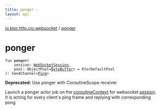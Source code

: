```yaml
---
title: ponger - 
layout: api
---
```


<div class='api-docs-breadcrumbs'><a href="index.html">io.ktor.http.cio.websocket</a> / <a href="./ponger.html">ponger</a></div>

# ponger

<div class="signature"><code><span class="keyword">fun </span><s><span class="identifier">ponger</span></s><span class="symbol">(</span><br/>&nbsp;&nbsp;&nbsp;&nbsp;<span class="parameterName" id="io.ktor.http.cio.websocket$ponger(io.ktor.http.cio.websocket.WebSocketSession, kotlinx.io.pool.ObjectPool((java.nio.ByteBuffer)))/session">session</span><span class="symbol">:</span>&nbsp;<a href="-web-socket-session/index.html"><span class="identifier">WebSocketSession</span></a><span class="symbol">, </span><br/>&nbsp;&nbsp;&nbsp;&nbsp;<span class="parameterName" id="io.ktor.http.cio.websocket$ponger(io.ktor.http.cio.websocket.WebSocketSession, kotlinx.io.pool.ObjectPool((java.nio.ByteBuffer)))/pool">pool</span><span class="symbol">:</span>&nbsp;<span class="identifier">ObjectPool</span><span class="symbol">&lt;</span><a href="http://docs.oracle.com/javase/6/docs/api/java/nio/ByteBuffer.html"><span class="identifier">ByteBuffer</span></a><span class="symbol">&gt;</span>&nbsp;<span class="symbol">=</span>&nbsp;KtorDefaultPool<br/><span class="symbol">)</span><span class="symbol">: </span><span class="identifier">SendChannel</span><span class="symbol">&lt;</span><a href="-frame/-ping/index.html"><span class="identifier">Ping</span></a><span class="symbol">&gt;</span></code></div>

**Deprecated:** Use ponger with CoroutineScope receiver

Launch a ponger actor job on the <a href="https://kotlinlang.org/api/latest/jvm/stdlib/kotlin.coroutines/coroutine-context.html">coroutineContext</a> for websocket <a href="ponger.html#io.ktor.http.cio.websocket$ponger(io.ktor.http.cio.websocket.WebSocketSession, kotlinx.io.pool.ObjectPool((java.nio.ByteBuffer)))/session">session</a>.
It is acting for every client's ping frame and replying with corresponding pong

